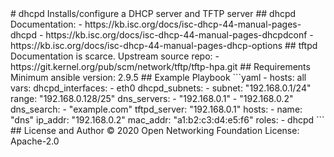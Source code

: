 <!--
SPDX-FileCopyrightText: © 2020 Open Networking Foundation <support@opennetworking.org>
SPDX-License-Identifier: Apache-2.0
--!>
# dhcpd

Installs/configure a DHCP server and TFTP server

## dhcpd

Documentation:

- https://kb.isc.org/docs/isc-dhcp-44-manual-pages-dhcpd
- https://kb.isc.org/docs/isc-dhcp-44-manual-pages-dhcpdconf
- https://kb.isc.org/docs/isc-dhcp-44-manual-pages-dhcp-options

## tftpd

Documentation is scarce. Upstream source repo:

- https://git.kernel.org/pub/scm/network/tftp/tftp-hpa.git


## Requirements

Minimum ansible version: 2.9.5


## Example Playbook

```yaml
- hosts: all
  vars:
    dhcpd_interfaces:
      - eth0
    dhcpd_subnets:
      - subnet: "192.168.0.1/24"
        range: "192.168.0.128/25"
        dns_servers:
          - "192.168.0.1"
          - "192.168.0.2"
        dns_search:
          - "example.com"
        tftpd_server: "192.168.0.1"
        hosts:
          - name: "dns"
            ip_addr: "192.168.0.2"
            mac_addr: "a1:b2:c3:d4:e5:f6"

  roles:
    - dhcpd

```

## License and Author

© 2020 Open Networking Foundation <support@opennetworking.org>

License: Apache-2.0
